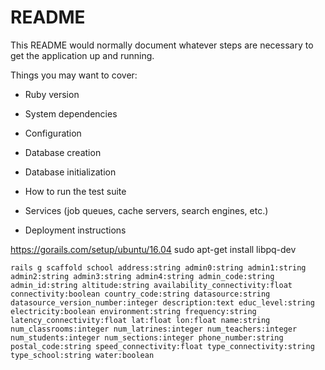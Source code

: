 # README

This README would normally document whatever steps are necessary to get the
application up and running.

Things you may want to cover:

* Ruby version

* System dependencies

* Configuration

* Database creation

* Database initialization

* How to run the test suite

* Services (job queues, cache servers, search engines, etc.)

* Deployment instructions


https://gorails.com/setup/ubuntu/16.04
sudo apt-get install libpq-dev

```rails g scaffold school address:string admin0:string admin1:string admin2:string admin3:string admin4:string admin_code:string admin_id:string altitude:string availability_connectivity:float connectivity:boolean country_code:string datasource:string datasource_version_number:integer description:text educ_level:string electricity:boolean environment:string frequency:string latency_connectivity:float lat:float lon:float name:string num_classrooms:integer num_latrines:integer num_teachers:integer num_students:integer num_sections:integer phone_number:string postal_code:string speed_connectivity:float type_connectivity:string type_school:string water:boolean```
